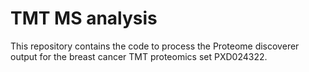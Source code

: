 # TMT MS analysis
This repository contains the code to process the Proteome discoverer output  for the breast cancer TMT proteomics set PXD024322.
